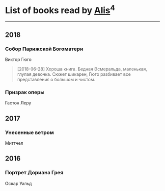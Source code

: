 # List of books read by [Alis](http://vk.com/id38760741)<sup>4</sup>
---

## 2018

### Собор Парижской Богоматери
Виктор Гюго
> [2018-06-28] Хороша книга. Бедная Эсмеральда, маленькая, глупая девочка. Сюжет шикарен, Гюго разбивает все представления о большом и чистом.


### Призрак оперы
Гастон Леру



## 2017

### Унесенные ветром
Миттчел



## 2016

### Портрет Дориана Грея
Оскар Уальд



